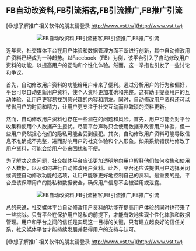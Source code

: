 ## **FB自动改资料,FB引流拓客,FB引流推广,FB推广引流**

[😍想了解推广相关软件的朋友请登录 http://www.vst.tw](http://www.vst.tw)

 <center><img src="https://vst.tw/MP4/tuiguang/png/7.png" alt="FB自动改资料,FB引流拓客,FB引流推广,FB推广引流"></center>

近年来，社交媒体平台在用户体验和数据管理方面不断进行创新，其中自动修改用户资料已经成为一种趋势。以Facebook（FB）为例，该平台引入了自动修改用户资料的功能，以提高用户的互动和个性化体验。然而，这一举措也引发了一些讨论和争议。

首先，自动修改用户资料的功能给用户带来了便利。通过分析用户的行为和偏好，平台可以自动更新用户资料，使个人资料更加准确和完整。这有助于提高用户的互动体验，让用户更容易找到感兴趣的内容和朋友。同时，自动修改用户资料还可以节省用户的时间和精力，让用户更专注于社交互动而非繁琐的资料更新。

然而，自动修改用户资料也存在一些潜在的问题和风险。首先，用户可能会对平台收集和使用个人数据产生担忧。尽管平台声称只会使用数据来改善用户体验，但一些用户仍然担心他们的隐私可能会受到侵犯。其次，自动修改用户资料可能导致信息不准确或不完整，进而影响用户的社交体验和个人形象。如果系统错误地修改了用户资料，可能会给用户带来困扰和不便。

为了解决这些问题，社交媒体平台应该更加透明地向用户解释他们如何收集和使用个人数据，以及如何进行自动修改用户资料。此外，平台还应该提供用户选择关闭或调整自动修改功能的选项，让用户能够更好地控制自己的资料。最重要的是，平台应该保障用户的隐私和数据安全，确保用户信息不会被滥用或泄露。

 <center><img src="https://vst.tw/MP4/tuiguang/png/4.png" alt="FB自动改资料,FB引流拓客,FB引流推广,FB推广引流"></center>

总的来说，社交媒体平台自动修改用户资料的功能在提高用户体验的同时也带来了一些挑战。只有平台在保护用户隐私的前提下，才能有效地实现个性化体验和数据管理。用户和平台之间的信任是实现这一目标的关键，只有建立起良好的信任关系，社交媒体平台才能持续发展并获得用户的支持与认可。

[😍想了解推广相关软件的朋友请登录 http://www.vst.tw](http://www.vst.tw)



